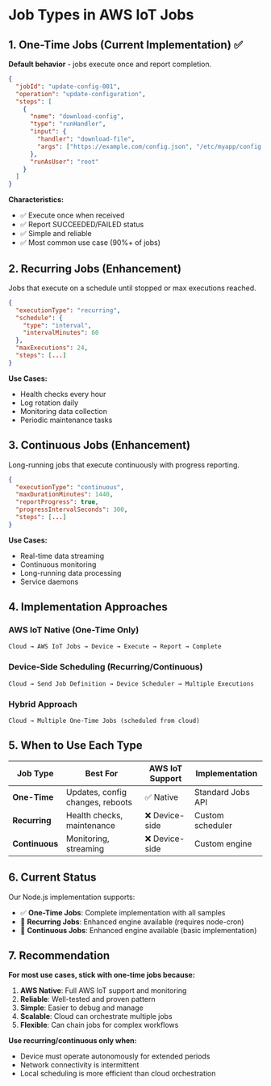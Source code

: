 # Job Types in AWS IoT Jobs

## 1. One-Time Jobs (Current Implementation) ✅

**Default behavior** - jobs execute once and report completion.

```json
{
  "jobId": "update-config-001",
  "operation": "update-configuration",
  "steps": [
    {
      "name": "download-config",
      "type": "runHandler",
      "input": {
        "handler": "download-file",
        "args": ["https://example.com/config.json", "/etc/myapp/config.json"]
      },
      "runAsUser": "root"
    }
  ]
}
```

**Characteristics:**
- ✅ Execute once when received
- ✅ Report SUCCEEDED/FAILED status
- ✅ Simple and reliable
- ✅ Most common use case (90%+ of jobs)

## 2. Recurring Jobs (Enhancement)

Jobs that execute on a schedule until stopped or max executions reached.

```json
{
  "executionType": "recurring",
  "schedule": {
    "type": "interval",
    "intervalMinutes": 60
  },
  "maxExecutions": 24,
  "steps": [...]
}
```

**Use Cases:**
- Health checks every hour
- Log rotation daily
- Monitoring data collection
- Periodic maintenance tasks

## 3. Continuous Jobs (Enhancement)

Long-running jobs that execute continuously with progress reporting.

```json
{
  "executionType": "continuous", 
  "maxDurationMinutes": 1440,
  "reportProgress": true,
  "progressIntervalSeconds": 300,
  "steps": [...]
}
```

**Use Cases:**
- Real-time data streaming
- Continuous monitoring
- Long-running data processing
- Service daemons

## 4. Implementation Approaches

### AWS IoT Native (One-Time Only)
```
Cloud → AWS IoT Jobs → Device → Execute → Report → Complete
```

### Device-Side Scheduling (Recurring/Continuous)
```
Cloud → Send Job Definition → Device Scheduler → Multiple Executions
```

### Hybrid Approach
```
Cloud → Multiple One-Time Jobs (scheduled from cloud)
```

## 5. When to Use Each Type

| Job Type | Best For | AWS IoT Support | Implementation |
|----------|----------|-----------------|----------------|
| **One-Time** | Updates, config changes, reboots | ✅ Native | Standard Jobs API |
| **Recurring** | Health checks, maintenance | ❌ Device-side | Custom scheduler |
| **Continuous** | Monitoring, streaming | ❌ Device-side | Custom engine |

## 6. Current Status

Our Node.js implementation supports:

- ✅ **One-Time Jobs**: Complete implementation with all samples
- 🚧 **Recurring Jobs**: Enhanced engine available (requires node-cron)
- 🚧 **Continuous Jobs**: Enhanced engine available (basic implementation)

## 7. Recommendation

**For most use cases, stick with one-time jobs because:**

1. **AWS Native**: Full AWS IoT support and monitoring
2. **Reliable**: Well-tested and proven pattern
3. **Simple**: Easier to debug and manage
4. **Scalable**: Cloud can orchestrate multiple jobs
5. **Flexible**: Can chain jobs for complex workflows

**Use recurring/continuous only when:**
- Device must operate autonomously for extended periods
- Network connectivity is intermittent
- Local scheduling is more efficient than cloud orchestration